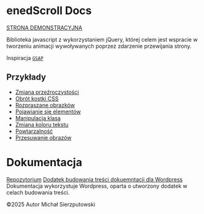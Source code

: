 # enedScroll Docs <br/>
[STRONA DEMONSTRACYJNA](https://michals-src.github.io/enedscroll)

Biblioteka javascript z wykorzystaniem jQuery, której celem jest wspracie w tworzeniu animacji wywoływanych poprzez zdarzenie przewijania strony.

Inspiracja [`GSAP`](https://gsap.com/core/)

## Przykłady
* [Zmiana przeźroczystości](https://michals-src.github.io/enedscroll/demos/customizer/opacity_transition.html)
* [Obrót kostki CSS](https://michals-src.github.io/enedscroll/demos/customizer/3d_cube_rotate.html)
* [Rozpraszane obrazków](https://michals-src.github.io/enedscroll/demos/customizer/opacity_transition.html)
* [Pojawianie się elementów](https://michals-src.github.io/enedscroll/demos/customizer/opacity_elements.html)
* [Manipulacja klasą](https://michals-src.github.io/enedscroll/demos/customizer/class_manipulation.html)
* [Zmiana koloru tekstu](https://michals-src.github.io/enedscroll/demos/customizer/change_text_color.html)
* [Powtarzalność](https://michals-src.github.io/enedscroll/demos/customizer/repeat_actions.html)
* [Przesuwanie obrazów](https://michals-src.github.io/enedscroll/demos/customizer/sliding_images.html)

# Dokumentacja
[Repozytorium](https://github.com/michals-src/enedscroll/tree/main/docs)
[Dodatek budowania treści dokuemntacji dla Wordpress](https://github.com/michals-src/enedscroll/tree/main/docs/wp-content/plugins/enedScroll-addon)
Dokumentacja wykorzystuje Wordpress, oparta o utworzony dodatek w celach budowania treści. 

&copy;2025  Autor Michał Sierzputowski
